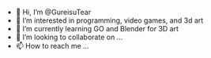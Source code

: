- 👋 Hi, I’m @GureisuTear
- 👀 I’m interested in programming, video games, and 3d art
- 🌱 I’m currently learning GO and Blender for 3D art
- 💞️ I’m looking to collaborate on ...
- 📫 How to reach me ...

<!---
GureisuTear/GureisuTear is a ✨ special ✨ repository because its `README.md` (this file) appears on your GitHub profile.
You can click the Preview link to take a look at your changes.
--->
